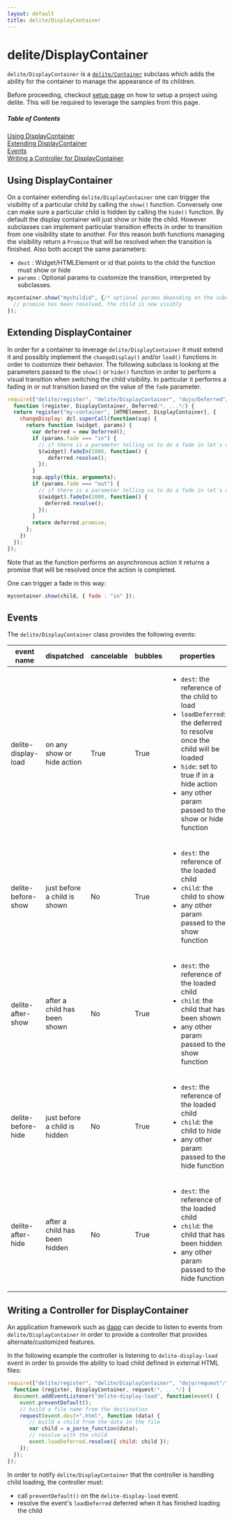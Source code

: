 ```yaml
---
layout: default
title: delite/DisplayContainer
---
```


# delite/DisplayContainer

`delite/DisplayContainer` is a [`delite/Container`](Container.md) subclass which adds the ability for the container to 
manage the appearance of its children.

Before proceeding, checkout [setup page](setup.md) on how to setup a project using delite. This will be required to leverage the samples from this page.

##### Table of Contents
[Using DisplayContainer](#using)  
[Extending DisplayContainer](#extending)  
[Events](#events)  
[Writing a Controller for DisplayContainer](#controller)    

<a name="using"></a>
## Using DisplayContainer

On a container extending `delite/DisplayContainer` one can trigger the visibility of a particular child by calling
the `show()` function. Conversely one can make sure a particular child is hidden by calling the `hide()` function. By
default the display container will just show or hide the child. However subclasses can implement particular transition
effects in order to transition from one visibility state to another. For this reason both functions managing the visibility
return a `Promise` that will be resolved when the transition is finished. Also both accept the same parameters:
  * `dest` : Widget/HTMLElement or id that points to the child the function must show or hide
  * `params` : Optional params to customize the transition, interpreted by subclasses.
  
```js
mycontainer.show("mychildid", {/* optional params depending on the subclass */}).then(function() {
  // promise has been resolved, the child is now visibly
});
``` 

<a name="extending"></a>
## Extending DisplayContainer

In order for a container to leverage `delite/DisplayContainer` it must extend it and possibly implement the `changeDisplay()` 
and/or `load()` functions in order to customize their behavior. The following subclass is looking at the parameters passed
to the `show()` or `hide()` function in order to perform a visual transition when switching the child visibility. In 
particular it performs a fading in or out transition based on the value of the `fade` parameter.

```js
require(["delite/register", "delite/DisplayContainer", "dojo/Deferred"/*, ...*/], 
  function (register, DisplayContainer, Deferred/*, ...*/) {
  return register("my-container", [HTMElement, DisplayContainer], {
    changeDisplay: dcl.superCall(function(sup) {
      return function (widget, params) {
        var deferred = new Deferred();
        if (params.fade === "in") {
          // if there is a parameter telling us to do a fade in let's do it
          $(widget).fadeIn(1000, function() {
             deferred.resolve();
          });
        }
        sup.apply(this, arguments);
        if (params.fade === "out") {
          // if there is a parameter telling us to do a fade in let's do it by setting corresponding CSS class
          $(widget).fadeIn(1000, function() {
            deferred.resolve();
          });
        }
        return deferred.promise;
      };    
    })
  });
});
```

Note that as the function performs an asynchronous action it returns a promise that will be resolved once the action
is completed.

One can trigger a fade in this way:

```js
mycontainer.show(child, { fade : "in" });
```

<a name="events"></a>
## Events

The `delite/DisplayContainer` class provides the following events:

|event name|dispatched|cancelable|bubbles|properties|
|----------|----------|----------|-------|----------|
|delite-display-load|on any show or hide action|True|True|<ul><li>`dest`: the reference of the child to load</li><li>`loadDeferred`: the deferred to resolve once the child will be loaded</li><li>`hide`: set to true if in a hide action</li><li>any other param passed to the show or hide function</li></ul>|
|delite-before-show|just before a child is shown|No|True|<ul><li>`dest`: the reference of the loaded child</li><li>`child`: the child to show</li><li>any other param passed to the show function</li></ul>|
|delite-after-show|after a child has been shown|No|True|<ul><li>`dest`: the reference of the loaded child</li><li>`child`: the child that has been shown</li><li>any other param passed to the show function</li></ul>|
|delite-before-hide|just before a child is hidden|No|True|<ul><li>`dest`: the reference of the loaded child</li><li>`child`: the child to hide</li><li>any other param passed to the hide function</li></ul>|
|delite-after-hide|after a child has been hidden|No|True|<ul><li>`dest`: the reference of the loaded child</li><li>`child`: the child that has been hidden</li><li>any other param passed to the hide function</li></ul>|


<a name="controller"></a>
## Writing a Controller for DisplayContainer

An application framework such as [dapp](https://github.com/ibm-js/dapp) can decide to listen to events from 
`delite/DisplayContainer` in order to provide a controller that provides alternate/customized features.

In the following example the controller is listening to `delite-display-load` event in order to provide the ability
to load child defined in external HTML files:

```js
require(["delite/register", "delite/DisplayContainer", "dojo/request"/*, ...*/], 
  function (register, DisplayContainer, request/*, ...*/) {
  document.addEventListener("delite-display-load", function(event) {
    event.preventDefault();
    // build a file name from the destination
    request(event.dest+".html", function (data) {
       // build a child from the data in the file
       var child = a_parse_function(data);
       // resolve with the child 
       event.loadDeferred.resolve({ child: child });
    });
  });
});
```

In order to notify `delite/DisplayContainer` that the controller is handling child loading, the controller must:
  * call `preventDefault()` on the `delite-display-load` event.
  * resolve the event's `loadDeferred` deferred when it has finished loading the child
